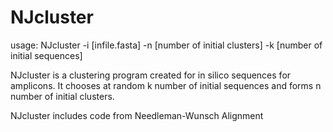 # NJcluster
usage:
NJcluster -i [infile.fasta] -n [number of initial clusters] -k [number of initial sequences]

NJcluster is a clustering program created for in silico sequences for amplicons. It chooses at random k number of initial sequences and forms n number of initial clusters. 

NJcluster includes code from Needleman-Wunsch Alignment
